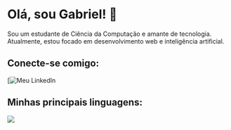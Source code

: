 # Olá, sou Gabriel! 👋

Sou um estudante de Ciência da Computação e amante de tecnologia. Atualmente, estou focado em desenvolvimento web e inteligência artificial.

## Conecte-se comigo:
[![Meu LinkedIn](https://www.linkedin.com/in/gabriel-ribeiro-a1a465211/)
## Minhas principais linguagens:
<img src="https://github-readme-stats.vercel.app/api/top-langs/?username=GabrielRibeiroRodrigues&langs_count=12&count_private=true&layout=compact&hide=Jupyter%20Notebook&theme=transparent&hide_border=true"/>
